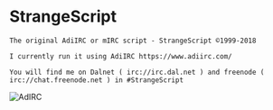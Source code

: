 # StrangeScript
```
The original AdiIRC or mIRC script - StrangeScript ©1999-2018

I currently run it using AdiIRC https://www.adiirc.com/

You will find me on Dalnet ( irc://irc.dal.net ) and freenode ( irc://chat.freenode.net ) in #StrangeScript
```
![AdIRC](adiirc.ico)
